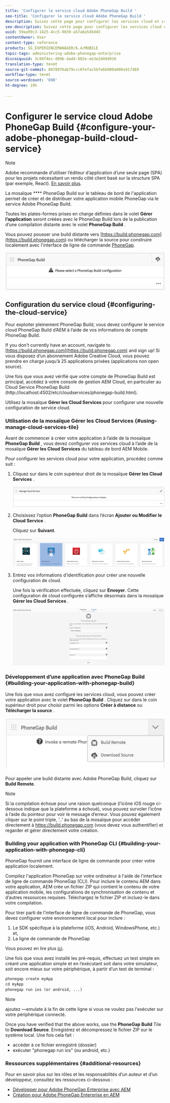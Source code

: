 ```yaml
---
title: 'Configurer le service cloud Adobe PhoneGap Build '
seo-title: 'Configurer le service cloud Adobe PhoneGap Build '
description: Suivez cette page pour configurer les services cloud et créer votre application avec PhoneGap build.
seo-description: Suivez cette page pour configurer les services cloud et créer votre application avec PhoneGap build.
uuid: 59aa99c3-1425-4cc5-9839-a57a6a545d45
contentOwner: User
content-type: reference
products: SG_EXPERIENCEMANAGER/6.4/MOBILE
topic-tags: administering-adobe-phonegap-enterprise
discoiquuid: 3c84f4ec-d89b-4ad4-802e-ee3e2d49d916
translation-type: tm+mt
source-git-commit: 8078976ab79ccc0fefac5bfe6b000a008a917489
workflow-type: tm+mt
source-wordcount: '698'
ht-degree: 19%

---
```



# Configurer le service cloud Adobe PhoneGap Build {#configure-your-adobe-phonegap-build-cloud-service}

>[!NOTE]
>
>Adobe recommande d’utiliser l’éditeur d’application d’une seule page (SPA) pour les projets nécessitant un rendu côté client basé sur la structure SPA (par exemple, React). [En savoir plus](/help/sites-developing/spa-overview.md).

La mosaïque **** PhoneGap Build sur le tableau de bord de l&#39;application permet de créer et de distribuer votre application mobile PhoneGap via le service Adobe PhoneGap Build.

Toutes les plates-formes prises en charge définies dans le volet **Gérer l’application** seront créées avec le PhoneGap Build lors de la publication d’une compilation distante avec le volet **PhoneGap Build** .

Vous pouvez pousser une build distante vers [https://build.phonegap.com](https://build.phonegap.com) ou télécharger la source pour construire localement avec l&#39;interface de ligne de commande [PhoneGap](https://docs.phonegap.com/references/phonegap-cli/).

![Mosaïque PhoneGap Build](assets/chlimage_1-60.png)

## Configuration du service cloud {#configuring-the-cloud-service}

Pour exploiter pleinement PhoneGap Build, vous devez configurer le service cloud PhoneGap Build d’AEM à l’aide de vos informations de compte PhoneGap Build.

If you don&#39;t currently have an account, navigate to [https://build.phonegap.com](https://build.phonegap.com) and sign up! Si vous disposez d’un abonnement Adobe Creative Cloud, vous pouvez prendre en charge jusqu’à 25 applications privées (applications non open source).

Une fois que vous avez vérifié que votre compte de PhoneGap Build est principal, accédez à votre console de gestion AEM Cloud, en particulier au Cloud Service [](http://localhost:4502/etc/cloudservices/phonegap-build.html) PhoneGap Build (http://localhost:4502/etc/cloudservices/phonegap-build.html).

Utilisez la mosaïque **Gérer les Cloud Services** pour configurer une nouvelle configuration de service cloud.

### Utilisation de la mosaïque Gérer les Cloud Services {#using-manage-cloud-services-tile}

Avant de commencer à créer votre application à l’aide de la mosaïque **PhoneGap Build** , vous devez configurer vos services cloud à l’aide de la mosaïque **Gérer les Cloud Services** du tableau de bord AEM Mobile.

Pour configurer les services cloud pour votre application, procédez comme suit :

1. Cliquez sur dans le coin supérieur droit de la mosaïque **Gérer les Cloud Services** .

   ![chlimage_1-61](assets/chlimage_1-61.png)

1. Choisissez l’option **PhoneGap Build** dans l’écran **Ajouter ou Modifier le Cloud Service** .

   Cliquez sur **Suivant**.

   ![chlimage_1-62](assets/chlimage_1-62.png)

1. Entrez vos informations d’identification pour créer une nouvelle configuration de cloud.

   Une fois la vérification effectuée, cliquez sur **Envoyer**. Cette configuration de cloud configurée s’affiche désormais dans la mosaïque **Gérer les Cloud Services** .

   ![chlimage_1-63](assets/chlimage_1-63.png)

### Développement d’une application avec PhoneGap Build {#building-your-application-with-phonegap-build}

Une fois que vous avez configuré les services cloud, vous pouvez créer votre application avec le volet **PhoneGap Build** . Cliquez sur dans le coin supérieur droit pour choisir parmi les options **Créer à distance** ou **Télécharger la source** .

![chlimage_1-64](assets/chlimage_1-64.png)

Pour appeler une build distante avec Adobe PhoneGap Build, cliquez sur **Build Remote**.

>[!NOTE]
>
>Si la compilation échoue pour une raison quelconque (l’icône iOS rouge ci-dessous indique que la plateforme a échoué), vous pouvez survoler l’icône à l’aide du pointeur pour voir le message d’erreur. Vous pouvez également cliquer sur le point triple, &#39;..&#39; au bas de la mosaïque pour accéder directement à https://build.phonegap.com (vous devez vous authentifier) et regarder et gérer directement votre création.

### Building your application with PhoneGap CLI {#building-your-application-with-phonegap-cli}

PhoneGap fournit une interface de ligne de commande pour créer votre application localement.

Compilez l&#39;application PhoneGap sur votre ordinateur à l&#39;aide de l&#39;interface de ligne de commande PhoneGap (CLI). Pour inclure le contenu AEM dans votre application, AEM crée un fichier ZIP qui contient le contenu de votre application mobile, les configurations de synchronisation de contenu et d’autres ressources requises. Téléchargez le fichier ZIP et incluez-le dans votre compilation.

Pour tirer parti de l&#39;interface de ligne de commande de PhoneGap, vous devez configurer votre environnement local pour inclure :

1. Le SDK spécifique à la plateforme (iOS, Android, WindowsPhone, etc.) et,
1. La ligne de commande de PhoneGap

Vous pouvez en lire plus [ici](https://docs.phonegap.com/references/phonegap-cli/).

Une fois que vous avez installé les pré-requis, effectuez un test simple en créant une application simple et en l’exécutant soit dans votre simulateur, soit encore mieux sur votre périphérique, à partir d’un test de terminal :

```xml
phonegap create myApp
cd myApp
phonegap run ios (or android, ...)
```

>[!NOTE]
>
>ajoutez —emulate à la fin de cette ligne si vous ne voulez pas l&#39;exécuter sur votre périphérique connecté.

Once you have verified that the above works, use the **PhoneGap Build** Tile to **Download Source**. Enregistrez et décompressez le fichier ZIP sur le système local. Une fois cela fait :

* accéder à ce fichier enregistré (dossier)
* exécuter &quot;phonegap run ios&quot; (ou android, etc.)

### Ressources supplémentaires {#additional-resources}

Pour en savoir plus sur les rôles et les responsabilités d’un auteur et d’un développeur, consultez les ressources ci-dessous :

* [Développer pour Adobe PhoneGap Enterprise avec AEM](/help/mobile/developing-in-phonegap.md)
* [Création pour Adobe PhoneGap Enterprise en AEM](/help/mobile/phonegap.md)
